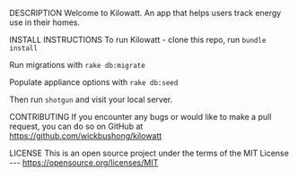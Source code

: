 DESCRIPTION
Welcome to Kilowatt. An app that helps users track energy use in their homes.


INSTALL INSTRUCTIONS
To run Kilowatt - clone this repo, run ```bundle install```

Run migrations with ```rake db:migrate```

Populate appliance options with ```rake db:seed```

Then run ```shotgun``` and visit your local server.


CONTRIBUTING
If you encounter any bugs or would like to make a pull request, you can do so on GitHub at https://github.com/wickbushong/kilowatt


LICENSE
This is an open source project under the terms of the MIT License --- https://opensource.org/licenses/MIT
